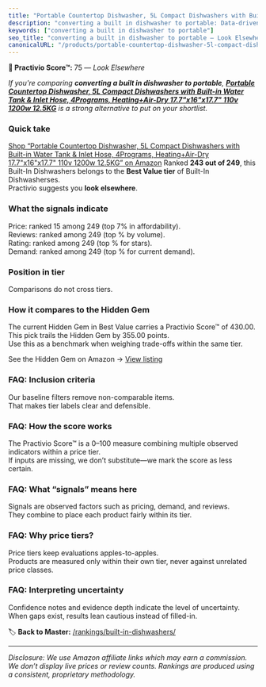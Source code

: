 ```yaml
---
title: "Portable Countertop Dishwasher, 5L Compact Dishwashers with Built-in Water Tank & Inlet Hose, 4Programs, Heating+Air-Dry 17.7\"x16\"x17.7\" 110v 1200w 12.5KG"
description: "converting a built in dishwasher to portable: Data-driven ranking using the Practivio Score™. Positioned by quality, value, demand, findability, momentum."
keywords: ["converting a built in dishwasher to portable"]
seo_title: "converting a built in dishwasher to portable — Look Elsewhere (2025)"
canonicalURL: "/products/portable-countertop-dishwasher-5l-compact-dishwashers-with-built-in-water-tank-inlet-hose-4programs-heatingair-dry-177x16x177-110v-1200w-125kg-B09G66T9CZ/"
---
```


**🚫 Practivio Score™:** 75 — _Look Elsewhere_


*If you're comparing **converting a built in dishwasher to portable**, **[Portable Countertop Dishwasher, 5L Compact Dishwashers with Built-in Water Tank & Inlet Hose, 4Programs, Heating+Air-Dry 17.7"x16"x17.7" 110v 1200w 12.5KG](https://www.amazon.com/dp/B09G66T9CZ?tag=practivio-20)** is a strong alternative to put on your shortlist.*
### Quick take
[Shop “Portable Countertop Dishwasher, 5L Compact Dishwashers with Built-in Water Tank & Inlet Hose, 4Programs, Heating+Air-Dry 17.7"x16"x17.7" 110v 1200w 12.5KG” on Amazon](https://www.amazon.com/dp/B09G66T9CZ?tag=practivio-20)
Ranked **243 out of 249**, this Built-In Dishwashers belongs to the **Best Value tier** of Built-In Dishwasherses.  
Practivio suggests you **look elsewhere**.

### What the signals indicate
Price: ranked 15 among 249 (top 7% in affordability).  
Reviews: ranked  among 249 (top % by volume).  
Rating: ranked  among 249 (top % for stars).  
Demand: ranked  among 249 (top % for current demand).

### Position in tier
Comparisons do not cross tiers.

### How it compares to the Hidden Gem
The current Hidden Gem in Best Value carries a Practivio Score™ of 430.00.  
This pick trails the Hidden Gem by 355.00 points.  
Use this as a benchmark when weighing trade-offs within the same tier.  

See the Hidden Gem on Amazon → [View listing](https://www.amazon.com/dp/B09ST4M8VF?tag=practivio-20)

### FAQ: Inclusion criteria
Our baseline filters remove non-comparable items.  
That makes tier labels clear and defensible.

### FAQ: How the score works
The Practivio Score™ is a 0–100 measure combining multiple observed indicators within a price tier.  
If inputs are missing, we don’t substitute—we mark the score as less certain.

### FAQ: What “signals” means here
Signals are observed factors such as pricing, demand, and reviews.  
They combine to place each product fairly within its tier.

### FAQ: Why price tiers?
Price tiers keep evaluations apples-to-apples.  
Products are measured only within their own tier, never against unrelated price classes.

### FAQ: Interpreting uncertainty
Confidence notes and evidence depth indicate the level of uncertainty.  
When gaps exist, results lean cautious instead of filled-in.


🏷️ **Back to Master:** [/rankings/built-in-dishwashers/](/rankings/built-in-dishwashers/)

---
_Disclosure: We use Amazon affiliate links which may earn a commission. We don’t display live prices or review counts. Rankings are produced using a consistent, proprietary methodology._
